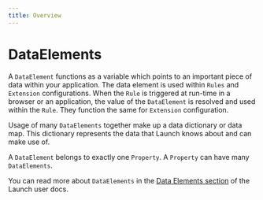 ```yaml
---
title: Overview
---
```


# DataElements

A `DataElement` functions as a variable which points to an important piece of data within your application.  The data element is used within `Rules` and `Extension` configurations.  When the `Rule` is triggered at run-time in a browser or an application, the value of the `DataElement` is resolved and used within the `Rule`.  They function the same for `Extension` configuration.

Usage of many `DataElements` together make up a data dictionary or data map.  This dictionary represents the data that Launch knows about and can make use of.

A `DataElement` belongs to exactly one `Property`.  A `Property` can have many `DataElements`.

You can read more about `DataElements` in the [Data Elements section](https://docs.adobe.com/content/help/en/launch/using/reference/manage-resources/data-elements.html) of the Launch user docs.
